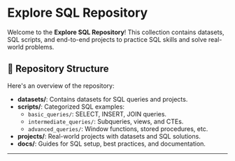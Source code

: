 # Explore SQL Repository

Welcome to the **Explore SQL Repository**! This collection contains datasets, SQL scripts, and end-to-end projects to practice SQL skills and solve real-world problems.

## 📂 Repository Structure
Here's an overview of the repository:

- **datasets/**: Contains datasets for SQL queries and projects.
- **scripts/**: Categorized SQL examples:
  - `basic_queries/`: SELECT, INSERT, JOIN queries.
  - `intermediate_queries/`: Subqueries, views, and CTEs.
  - `advanced_queries/`: Window functions, stored procedures, etc.
- **projects/**: Real-world projects with datasets and SQL solutions.
- **docs/**: Guides for SQL setup, best practices, and documentation.

---

